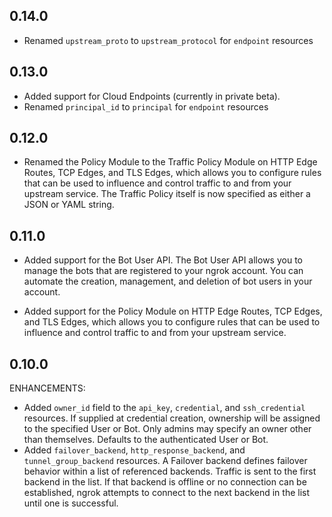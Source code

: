 <!-- Code generated for API Clients. DO NOT EDIT. -->
## 0.14.0
* Renamed `upstream_proto` to `upstream_protocol` for `endpoint` resources

## 0.13.0
* Added support for Cloud Endpoints (currently in private beta).
* Renamed `principal_id` to `principal` for `endpoint` resources

## 0.12.0
* Renamed the Policy Module to the Traffic Policy Module on HTTP Edge Routes, TCP Edges, and TLS Edges, which allows you to configure rules that can be used to influence and control traffic to and from your upstream service. The Traffic Policy itself is now specified as either a JSON or YAML string.

## 0.11.0

* Added support for the Bot User API. The Bot User API allows you to manage the bots that are registered to your ngrok account. You can automate the creation, management, and deletion of bot users in your account.

* Added support for the Policy Module on HTTP Edge Routes, TCP Edges, and TLS Edges, which allows you to configure rules that can be used to influence and control traffic to and from your upstream service.

## 0.10.0

ENHANCEMENTS:

* Added `owner_id` field to the `api_key`, `credential`, and `ssh_credential` resources. If supplied at credential creation, ownership will be assigned to the specified User or Bot. Only admins may specify an owner other than themselves. Defaults to the authenticated User or Bot.
* Added `failover_backend`, `http_response_backend`, and `tunnel_group_backend` resources. A Failover backend defines failover behavior within a list of referenced backends. Traffic is sent to the first backend in the list. If that backend is offline or no connection can be established, ngrok attempts to connect to the next backend in the list until one is successful.
